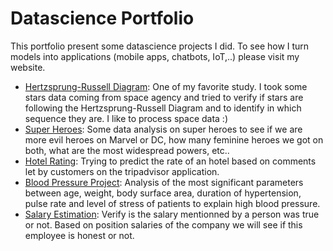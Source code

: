 # Datascience Portfolio 

This portfolio present some datascience projects I did. 
To see how I turn models into applications (mobile apps, chatbots, IoT,..) please visit my website.

- [Hertzsprung-Russell Diagram](HR_diagram/HR_diagram.ipynb): One of my favorite study. I took some stars data coming from space agency and tried to verify if stars are following the Hertzsprung-Russell Diagram and to identify in which sequence they are. I like to process space data :) 
- [Super Heroes](super_heroes/super_heroes.ipynb): Some data analysis  on super heroes to see if we are more evil heroes on Marvel or DC, how many feminine heroes we got on both, what are the most widespread powers, etc..
- [Hotel Rating](hotel_rating/hotel_rating.ipynb): Trying to predict the rate of an hotel based on comments let by customers on the tripadvisor application.
- [Blood Pressure Project](blood_pressure/blood_pressure.ipynb): Analysis of the most significant parameters between age, weight, body surface area, duration of hypertension, pulse rate and level of stress of patients to explain high blood pressure.
- [Salary Estimation](salary_estimation/salary_estimation.ipynb): Verify is the salary mentionned by a person was true or not. Based on position salaries of the company we will see if this employee is honest or not.


